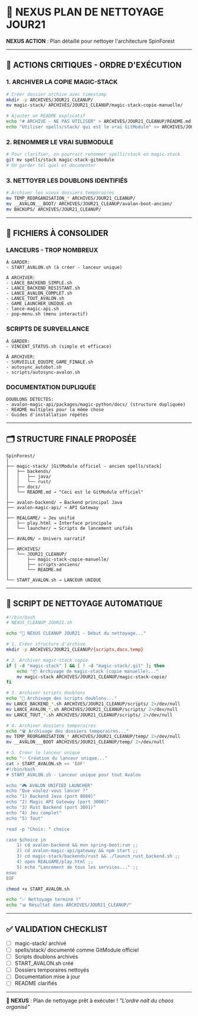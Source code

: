 # 🧹 NEXUS PLAN DE NETTOYAGE JOUR21

**NEXUS ACTION** : Plan détaillé pour nettoyer l'architecture SpinForest

---

## 🚨 **ACTIONS CRITIQUES - ORDRE D'EXÉCUTION**

### **1. ARCHIVER LA COPIE MAGIC-STACK**
```bash
# Créer dossier archive avec timestamp
mkdir -p ARCHIVES/JOUR21_CLEANUP/
mv magic-stack/ ARCHIVES/JOUR21_CLEANUP/magic-stack-copie-manuelle/

# Ajouter un README explicatif
echo "# ARCHIVE - NE PAS UTILISER" > ARCHIVES/JOUR21_CLEANUP/README.md
echo "Utiliser spells/stack/ qui est le vrai GitModule" >> ARCHIVES/JOUR21_CLEANUP/README.md
```

### **2. RENOMMER LE VRAI SUBMODULE**
```bash
# Pour clarifier, on pourrait renommer spells/stack en magic-stack
git mv spells/stack magic-stack-gitmodule
# OU garder tel quel et documenter
```

### **3. NETTOYER LES DOUBLONS IDENTIFIÉS**
```bash
# Archiver les vieux dossiers temporaires
mv TEMP_REORGANISATION_* ARCHIVES/JOUR21_CLEANUP/
mv __AVALON___BOOT/ ARCHIVES/JOUR21_CLEANUP/avalon-boot-ancien/
mv BACKUPS/ ARCHIVES/JOUR21_CLEANUP/
```

---

## 📝 **FICHIERS À CONSOLIDER**

### **LANCEURS - TROP NOMBREUX**
```
À GARDER:
- START_AVALON.sh (à créer - lanceur unique)

À ARCHIVER:
- LANCE_BACKEND_SIMPLE.sh
- LANCE_BACKEND_RESISTANT.sh
- LANCE_AVALON_COMPLET.sh
- LANCE_TOUT_AVALON.sh
- GAME_LAUNCHER_UNIQUE.sh
- lance-magic-api.sh
- pop-menu.sh (menu interactif)
```

### **SCRIPTS DE SURVEILLANCE**
```
À GARDER:
- VINCENT_STATUS.sh (simple et efficace)

À ARCHIVER:
- SURVEILLE_EQUIPE_GAME_FINALE.sh
- autosync_autobot.sh
- scripts/autosync-avalon.sh
```

### **DOCUMENTATION DUPLIQUÉE**
```
DOUBLONS DÉTECTÉS:
- avalon-magic-api/packages/magic-python/docs/ (structure dupliquée)
- README multiples pour la même chose
- Guides d'installation répétés
```

---

## 🗂️ **STRUCTURE FINALE PROPOSÉE**

```
SpinForest/
│
├── magic-stack/ [GitModule officiel - ancien spells/stack]
│   ├── backends/
│   │   ├── java/
│   │   └── rust/
│   ├── docs/
│   └── README.md → "Ceci est le GitModule officiel"
│
├── avalon-backend/ → Backend principal Java
├── avalon-magic-api/ → API Gateway
│
├── REALGAME/ → Jeu unifié
│   ├── play.html → Interface principale
│   └── launcher/ → Scripts de lancement unifiés
│
├── AVALON/ → Univers narratif
│
├── ARCHIVES/
│   └── JOUR21_CLEANUP/
│       ├── magic-stack-copie-manuelle/
│       ├── scripts-anciens/
│       └── README.md
│
└── START_AVALON.sh → LANCEUR UNIQUE
```

---

## 🔧 **SCRIPT DE NETTOYAGE AUTOMATIQUE**

```bash
#!/bin/bash
# NEXUS_CLEANUP_JOUR21.sh

echo "🧹 NEXUS CLEANUP JOUR21 - Début du nettoyage..."

# 1. Créer structure d'archive
mkdir -p ARCHIVES/JOUR21_CLEANUP/{scripts,docs,temp}

# 2. Archiver magic-stack copie
if [ -d "magic-stack" ] && [ ! -d "magic-stack/.git" ]; then
    echo "📦 Archivage de magic-stack (copie manuelle)..."
    mv magic-stack ARCHIVES/JOUR21_CLEANUP/magic-stack-copie/
fi

# 3. Archiver scripts doublons
echo "📜 Archivage des scripts doublons..."
mv LANCE_BACKEND_*.sh ARCHIVES/JOUR21_CLEANUP/scripts/ 2>/dev/null
mv LANCE_AVALON_*.sh ARCHIVES/JOUR21_CLEANUP/scripts/ 2>/dev/null
mv LANCE_TOUT_*.sh ARCHIVES/JOUR21_CLEANUP/scripts/ 2>/dev/null

# 4. Archiver dossiers temporaires
echo "🗑️ Archivage des dossiers temporaires..."
mv TEMP_REORGANISATION_* ARCHIVES/JOUR21_CLEANUP/temp/ 2>/dev/null
mv __AVALON___BOOT ARCHIVES/JOUR21_CLEANUP/temp/ 2>/dev/null

# 5. Créer le lanceur unique
echo "✨ Création du lanceur unique..."
cat > START_AVALON.sh << 'EOF'
#!/bin/bash
# START_AVALON.sh - Lanceur unique pour tout Avalon

echo "🎮 AVALON UNIFIED LAUNCHER"
echo "Que voulez-vous lancer ?"
echo "1) Backend Java (port 8080)"
echo "2) Magic API Gateway (port 3000)"
echo "3) Rust Backend (port 3001)"
echo "4) Jeu complet"
echo "5) Tout"

read -p "Choix: " choice

case $choice in
    1) cd avalon-backend && mvn spring-boot:run ;;
    2) cd avalon-magic-api/gateway && npm start ;;
    3) cd magic-stack/backends/rust && ./launch_rust_backend.sh ;;
    4) open REALGAME/play.html ;;
    5) echo "Lancement de tous les services..." ;;
esac
EOF

chmod +x START_AVALON.sh

echo "✅ Nettoyage terminé !"
echo "📊 Résultat dans ARCHIVES/JOUR21_CLEANUP/"
```

---

## ✅ **VALIDATION CHECKLIST**

- [ ] magic-stack/ archivé
- [ ] spells/stack/ documenté comme GitModule officiel  
- [ ] Scripts doublons archivés
- [ ] START_AVALON.sh créé
- [ ] Dossiers temporaires nettoyés
- [ ] Documentation mise à jour
- [ ] README clarifiés

---

**🧠 NEXUS** : Plan de nettoyage prêt à exécuter !
*"L'ordre naît du chaos organisé"*